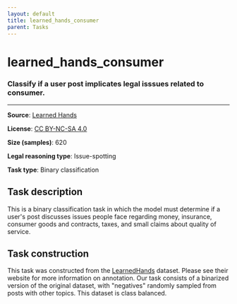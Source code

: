 ```yaml
---
layout: default
title: learned_hands_consumer
parent: Tasks
---
```

# learned_hands_consumer

### Classify if a user post implicates legal isssues related to consumer.
---



**Source**: [Learned Hands](https://spot.suffolklitlab.org/data/#learnedhands)

**License**: [CC BY-NC-SA 4.0](https://creativecommons.org/licenses/by-nc-sa/4.0/)

**Size (samples)**: 620

**Legal reasoning type**: Issue-spotting

**Task type**: Binary classification

## Task description

This is a binary classification task in which the model must determine if a user's post discusses issues people face regarding money, insurance, consumer goods and contracts, taxes, and small claims about quality of service.

## Task construction

This task was constructed from the [LearnedHands](https://suffolklitlab.org/) dataset. Please see their website for more information on annotation. Our task consists of a binarized version of the original dataset, with "negatives" randomly sampled from posts with other topics. This dataset is class balanced.

